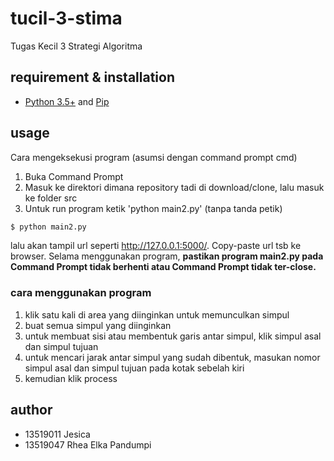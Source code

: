 # tucil-3-stima
Tugas Kecil 3 Strategi Algoritma

## requirement & installation
- [Python 3.5+](https://www.python.org/) and [Pip](https://pypi.org/project/pip/)
    
## usage
Cara mengeksekusi program (asumsi dengan command prompt cmd)
1. Buka Command Prompt
2. Masuk ke direktori dimana repository tadi di download/clone, lalu masuk ke folder src
3. Untuk run program ketik 'python main2.py' (tanpa tanda petik)
  ```bash
  $ python main2.py
  ```
  lalu akan tampil url seperti http://127.0.0.1:5000/. Copy-paste url tsb ke browser. Selama menggunakan program, **pastikan program main2.py pada Command Prompt tidak berhenti atau Command Prompt tidak ter-close.**
  
### cara menggunakan program
1. klik satu kali di area yang diinginkan untuk memunculkan simpul
2. buat semua simpul yang diinginkan
3. untuk membuat sisi atau membentuk garis antar simpul, klik simpul asal dan simpul tujuan
4. untuk mencari jarak antar simpul yang sudah dibentuk, masukan nomor simpul asal dan simpul tujuan pada kotak sebelah kiri
5. kemudian klik process 

## author
- 13519011 Jesica
- 13519047 Rhea Elka Pandumpi
